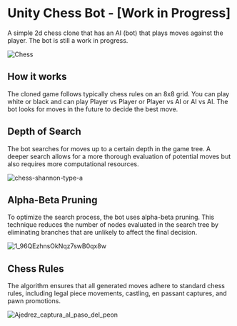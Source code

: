 # Unity Chess Bot - [Work in Progress]
A simple 2d chess clone that has an AI (bot) that plays moves against the player. The bot is still a work in progress.

![Chess](https://github.com/donaldheddesheimer/Unity-Chess-Bot/assets/119540065/c04dcc5f-bd8a-47f7-bcf7-835afc347ce8)

## How it works
The cloned game follows typically chess rules on an 8x8 grid. You can play white or black and can play Player vs Player or Player vs AI or AI vs AI. The bot looks for moves in the future to decide the best move. 

## Depth of Search
The bot searches for moves up to a certain depth in the game tree. A deeper search allows for a more thorough evaluation of potential moves but also requires more computational resources.

![chess-shannon-type-a](https://github.com/donaldheddesheimer/Unity-Chess-Bot/assets/119540065/64f2de0d-30b9-4b2b-aaa3-95b18e75dbc8)

## Alpha-Beta Pruning
To optimize the search process, the bot uses alpha-beta pruning. This technique reduces the number of nodes evaluated in the search tree by eliminating branches that are unlikely to affect the final decision.

![1_96QEzhnsOkNqz7swB0qx8w](https://github.com/donaldheddesheimer/Unity-Chess-Bot/assets/119540065/7d7b8684-0956-476d-b3c5-0b8cfa4862ef)

## Chess Rules
The algorithm ensures that all generated moves adhere to standard chess rules, including legal piece movements, castling, en passant captures, and pawn promotions.

![Ajedrez_captura_al_paso_del_peon](https://github.com/donaldheddesheimer/Unity-Chess-Bot/assets/119540065/29e61f3f-a39f-4677-a112-96e8cccfc71a)

